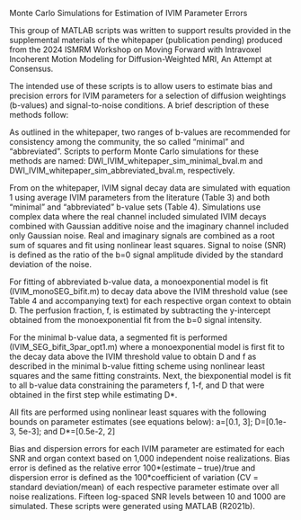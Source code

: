 Monte Carlo Simulations for Estimation of IVIM Parameter Errors

This group of MATLAB scripts was written to support results provided in the supplemental materials of the whitepaper (publication pending) produced from the 2024 ISMRM Workshop on Moving Forward with Intravoxel Incoherent Motion Modeling for Diffusion-Weighted MRI, An Attempt at Consensus.

The intended use of these scripts is to allow users to estimate bias and precision errors for IVIM parameters for a selection of diffusion weightings (b-values) and signal-to-noise conditions. A brief description of these methods follow:

As outlined in the whitepaper, two ranges of b-values are recommended for consistency among the community, the so called “minimal” and “abbreviated”. Scripts to perform Monte Carlo simulations for these methods are named: DWI_IVIM_whitepaper_sim_minimal_bval.m and DWI_IVIM_whitepaper_sim_abbreviated_bval.m, respectively. 

From on the whitepaper, IVIM signal decay data are simulated with equation 1 using average IVIM parameters from the literature (Table 3) and both “minimal” and “abbreviated” b-value sets (Table 4). Simulations use complex data where the real channel included simulated IVIM decays combined with Gaussian additive noise and the imaginary channel included only Gaussian noise. Real and imaginary signals are combined as a root sum of squares and fit using nonlinear least squares. Signal to noise (SNR) is defined as the ratio of the b=0 signal amplitude divided by the standard deviation of the noise. 

For fitting of abbreviated b-value data, a monoexponential model is fit (IVIM_monoSEG_bifit.m) to decay data above the IVIM threshold value (see Table 4 and accompanying text) for each respective organ context to obtain D. The perfusion fraction, f, is estimated by subtracting the y-intercept obtained from the monoexponential fit from the b=0 signal intensity. 

For the minimal b-value data, a segmented fit is performed (IVIM_SEG_bifit_3par_opt1.m) where a monoexponential model is first fit to the decay data above the IVIM threshold value to obtain D and f as described in the minimal b-value fitting scheme using nonlinear least squares and the same fitting constraints. Next, the biexponential model is fit to all b-value data constraining the parameters f, 1-f, and D that were obtained in the first step while estimating D*. 

All fits are performed using nonlinear least squares with the following bounds on parameter estimates (see equations below): a=[0.1, 3]; D=[0.1e-3, 5e-3]; and D*=[0.5e-2, 2]

Bias and dispersion errors for each IVIM parameter are estimated for each SNR and organ context based on 1,000 independent noise realizations. Bias error is defined as the relative error 100*(estimate – true)/true and dispersion error is defined as the 100*coefficient of variation (CV = standard deviation/mean) of each respective parameter estimate over all noise realizations. Fifteen log-spaced SNR levels between 10 and 1000 are simulated. These scripts were generated using MATLAB (R2021b). 
